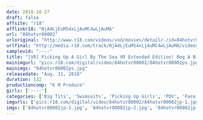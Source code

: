 ```yaml
---
date: 2018-10-27
draft: false
affsite: "r18"
afflinkr18: "NjA4LjEuMS4xLjAuMC4wLjAuMA"
url: "84hotvr00002"
urloriginal: "http://www.r18.com/videos/vod/movies/detail/-/id=84hotvr00002"
urlfinal: "http://media.r18.com/track/NjA4LjEuMS4xLjAuMC4wLjAuMA/videos/vod/movies/detail/-/id=84hotvr00002"
samplevid: "----"
title: "[VR] Picking Up A Girl By The Sea VR Extended Edition! Beg A Bikini-clad Girl With Huge Tits Who's A Pushover To Sit On Your Face Until She Comes And Then Creampie Her! A Special Featuring 2 Brand New Videos!!"
mainimgurl: "pics.r18.com/digital/video/84hotvr00002/84hotvr00002ps.jpg"
mainimgs: "84hotvr00002ps.jpg"
releasedate: "Aug. 31, 2018"
duration: 132
productioncomp: "K M Produce"
girls: ['----']
categories: ['Big Tits', 'Swimsuits', 'Picking Up Girls', 'POV', 'Face Sitting', 'VR Exclusive']
imgurls: ['pics.r18.com/digital/video/84hotvr00002/84hotvr00002jp-1.jpg', 'pics.r18.com/digital/video/84hotvr00002/84hotvr00002jp-2.jpg', 'pics.r18.com/digital/video/84hotvr00002/84hotvr00002jp-3.jpg', 'pics.r18.com/digital/video/84hotvr00002/84hotvr00002jp-4.jpg', 'pics.r18.com/digital/video/84hotvr00002/84hotvr00002jp-5.jpg', 'pics.r18.com/digital/video/84hotvr00002/84hotvr00002jp-6.jpg', 'pics.r18.com/digital/video/84hotvr00002/84hotvr00002jp-7.jpg', 'pics.r18.com/digital/video/84hotvr00002/84hotvr00002jp-8.jpg', 'pics.r18.com/digital/video/84hotvr00002/84hotvr00002jp-9.jpg', 'pics.r18.com/digital/video/84hotvr00002/84hotvr00002jp-10.jpg', 'pics.r18.com/digital/video/84hotvr00002/84hotvr00002jp-11.jpg', 'pics.r18.com/digital/video/84hotvr00002/84hotvr00002jp-12.jpg', 'pics.r18.com/digital/video/84hotvr00002/84hotvr00002jp-13.jpg', 'pics.r18.com/digital/video/84hotvr00002/84hotvr00002jp-14.jpg', 'pics.r18.com/digital/video/84hotvr00002/84hotvr00002jp-15.jpg', 'pics.r18.com/digital/video/84hotvr00002/84hotvr00002jp-16.jpg', 'pics.r18.com/digital/video/84hotvr00002/84hotvr00002jp-17.jpg', 'pics.r18.com/digital/video/84hotvr00002/84hotvr00002jp-18.jpg', 'pics.r18.com/digital/video/84hotvr00002/84hotvr00002jp-19.jpg', 'pics.r18.com/digital/video/84hotvr00002/84hotvr00002jp-20.jpg']
imgs: ['84hotvr00002jp-1.jpg', '84hotvr00002jp-2.jpg', '84hotvr00002jp-3.jpg', '84hotvr00002jp-4.jpg', '84hotvr00002jp-5.jpg', '84hotvr00002jp-6.jpg', '84hotvr00002jp-7.jpg', '84hotvr00002jp-8.jpg', '84hotvr00002jp-9.jpg', '84hotvr00002jp-10.jpg', '84hotvr00002jp-11.jpg', '84hotvr00002jp-12.jpg', '84hotvr00002jp-13.jpg', '84hotvr00002jp-14.jpg', '84hotvr00002jp-15.jpg', '84hotvr00002jp-16.jpg', '84hotvr00002jp-17.jpg', '84hotvr00002jp-18.jpg', '84hotvr00002jp-19.jpg', '84hotvr00002jp-20.jpg']
---
```

